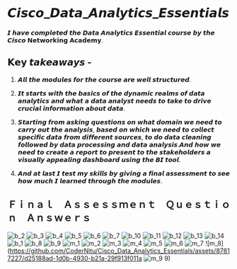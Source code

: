 # 𝘾𝙞𝙨𝙘𝙤_𝘿𝙖𝙩𝙖_𝘼𝙣𝙖𝙡𝙮𝙩𝙞𝙘𝙨_𝙀𝙨𝙨𝙚𝙣𝙩𝙞𝙖𝙡𝙨

𝙄 𝙝𝙖𝙫𝙚 𝙘𝙤𝙢𝙥𝙡𝙚𝙩𝙚𝙙 𝙩𝙝𝙚 𝘿𝙖𝙩𝙖 𝘼𝙣𝙖𝙡𝙮𝙩𝙞𝙘𝙨 𝙀𝙨𝙨𝙚𝙣𝙩𝙞𝙖𝙡 𝙘𝙤𝙪𝙧𝙨𝙚 𝙗𝙮 𝙩𝙝𝙚 𝘾𝙞𝙨𝙘𝙤 𝗡𝗲𝘁𝘄𝗼𝗿𝗸𝗶𝗻𝗴 𝗔𝗰𝗮𝗱𝗲𝗺𝘆.

## 𝗞𝗲𝘆 𝙩𝙖𝙠𝙚𝙖𝙬𝙖𝙮𝙨 -
1) 𝘼𝙡𝙡 𝙩𝙝𝙚 𝙢𝙤𝙙𝙪𝙡𝙚𝙨 𝙛𝙤𝙧 𝙩𝙝𝙚 𝙘𝙤𝙪𝙧𝙨𝙚 𝙖𝙧𝙚 𝙬𝙚𝙡𝙡 𝙨𝙩𝙧𝙪𝙘𝙩𝙪𝙧𝙚𝙙.

2) 𝙄𝙩 𝙨𝙩𝙖𝙧𝙩𝙨 𝙬𝙞𝙩𝙝 𝙩𝙝𝙚 𝙗𝙖𝙨𝙞𝙘𝙨 𝙤𝙛 𝙩𝙝𝙚 𝙙𝙮𝙣𝙖𝙢𝙞𝙘 𝙧𝙚𝙖𝙡𝙢𝙨 𝙤𝙛 𝙙𝙖𝙩𝙖 𝙖𝙣𝙖𝙡𝙮𝙩𝙞𝙘𝙨 𝙖𝙣𝙙 𝙬𝙝𝙖𝙩 𝙖 𝙙𝙖𝙩𝙖 𝙖𝙣𝙖𝙡𝙮𝙨𝙩 𝙣𝙚𝙚𝙙𝙨 𝙩𝙤 𝙩𝙖𝙠𝙚 𝙩𝙤 𝙙𝙧𝙞𝙫𝙚 𝙘𝙧𝙪𝙘𝙞𝙖𝙡 𝙞𝙣𝙛𝙤𝙧𝙢𝙖𝙩𝙞𝙤𝙣 𝙖𝙗𝙤𝙪𝙩 𝙙𝙖𝙩𝙖.

3) 𝙎𝙩𝙖𝙧𝙩𝙞𝙣𝙜 𝙛𝙧𝙤𝙢 𝙖𝙨𝙠𝙞𝙣𝙜 𝙦𝙪𝙚𝙨𝙩𝙞𝙤𝙣𝙨 𝙤𝙣 𝙬𝙝𝙖𝙩 𝙙𝙤𝙢𝙖𝙞𝙣 𝙬𝙚 𝙣𝙚𝙚𝙙 𝙩𝙤 𝙘𝙖𝙧𝙧𝙮 𝙤𝙪𝙩 𝙩𝙝𝙚 𝙖𝙣𝙖𝙡𝙮𝙨𝙞𝙨, 𝙗𝙖𝙨𝙚𝙙 𝙤𝙣 𝙬𝙝𝙞𝙘𝙝 𝙬𝙚 𝙣𝙚𝙚𝙙 𝙩𝙤 𝙘𝙤𝙡𝙡𝙚𝙘𝙩 𝙨𝙥𝙚𝙘𝙞𝙛𝙞𝙘 𝙙𝙖𝙩𝙖 𝙛𝙧𝙤𝙢 𝙙𝙞𝙛𝙛𝙚𝙧𝙚𝙣𝙩 𝙨𝙤𝙪𝙧𝙘𝙚𝙨, 𝙩𝙤 𝙙𝙤 𝙙𝙖𝙩𝙖 𝙘𝙡𝙚𝙖𝙣𝙞𝙣𝙜 𝙛𝙤𝙡𝙡𝙤𝙬𝙚𝙙 𝙗𝙮 𝙙𝙖𝙩𝙖 𝙥𝙧𝙤𝙘𝙚𝙨𝙨𝙞𝙣𝙜 𝙖𝙣𝙙 𝙙𝙖𝙩𝙖 𝙖𝙣𝙖𝙡𝙮𝙨𝙞𝙨.𝘼𝙣𝙙 𝙝𝙤𝙬 𝙬𝙚 𝙣𝙚𝙚𝙙 𝙩𝙤 𝙘𝙧𝙚𝙖𝙩𝙚 𝙖 𝙧𝙚𝙥𝙤𝙧𝙩 𝙩𝙤 𝙥𝙧𝙚𝙨𝙚𝙣𝙩 𝙩𝙤 𝙩𝙝𝙚 𝙨𝙩𝙖𝙠𝙚𝙝𝙤𝙡𝙙𝙚𝙧𝙨 𝙖 𝙫𝙞𝙨𝙪𝙖𝙡𝙡𝙮 𝙖𝙥𝙥𝙚𝙖𝙡𝙞𝙣𝙜 𝙙𝙖𝙨𝙝𝙗𝙤𝙖𝙧𝙙 𝙪𝙨𝙞𝙣𝙜 𝙩𝙝𝙚 𝘽𝙄 𝙩𝙤𝙤𝙡.

4) 𝘼𝙣𝙙 𝙖𝙩 𝙡𝙖𝙨𝙩 𝙄 𝙩𝙚𝙨𝙩 𝙢𝙮 𝙨𝙠𝙞𝙡𝙡𝙨 𝙗𝙮 𝙜𝙞𝙫𝙞𝙣𝙜 𝙖 𝙛𝙞𝙣𝙖𝙡 𝙖𝙨𝙨𝙚𝙨𝙨𝙢𝙚𝙣𝙩 𝙩𝙤 𝙨𝙚𝙚 𝙝𝙤𝙬 𝙢𝙪𝙘𝙝 𝙄 𝙡𝙚𝙖𝙧𝙣𝙚𝙙 𝙩𝙝𝙧𝙤𝙪𝙜𝙝 𝙩𝙝𝙚 𝙢𝙤𝙙𝙪𝙡𝙚𝙨.

## Ｆｉｎａｌ Ａｓｓｅｓｓｍｅｎｔ Ｑｕｅｓｔｉｏｎ Ａｎｓｗｅｒｓ

![b_2](https://github.com/CoderNitu/Cisco_Data_Analytics_Essentials/assets/87817227/c623d90a-f188-4701-bb6c-63b6297d5070)
![b_3](https://github.com/CoderNitu/Cisco_Data_Analytics_Essentials/assets/87817227/038433d0-8aee-4191-8d17-48ed3a3e22d1)
![b_4](https://github.com/CoderNitu/Cisco_Data_Analytics_Essentials/assets/87817227/656c48d9-7824-4944-a194-b87accf40d0d)
![b_5](https://github.com/CoderNitu/Cisco_Data_Analytics_Essentials/assets/87817227/d359a325-3b4d-44f3-8301-5b3e4eb825e1)
![b_6](https://github.com/CoderNitu/Cisco_Data_Analytics_Essentials/assets/87817227/1f496858-ebac-423b-821c-99ec133f1072)
![b_7](https://github.com/CoderNitu/Cisco_Data_Analytics_Essentials/assets/87817227/ce5e1943-8640-44b6-8378-e97f9e8426d8)
![b_10](https://github.com/CoderNitu/Cisco_Data_Analytics_Essentials/assets/87817227/e5c66778-156d-4951-90e3-e16bb60cf3b8)
![b_11](https://github.com/CoderNitu/Cisco_Data_Analytics_Essentials/assets/87817227/fe84f3e5-3eb7-4d24-b9d1-dc38ea6cba44)
![b_12](https://github.com/CoderNitu/Cisco_Data_Analytics_Essentials/assets/87817227/9979647b-b580-4650-a7d3-5800acf22faf)
![b_13](https://github.com/CoderNitu/Cisco_Data_Analytics_Essentials/assets/87817227/66b98b4d-1f71-4876-8d63-b51641f0ff09)
![b_14](https://github.com/CoderNitu/Cisco_Data_Analytics_Essentials/assets/87817227/61e72f3b-5cc9-43af-9b82-9cda324ec6af)
![b_1](https://github.com/CoderNitu/Cisco_Data_Analytics_Essentials/assets/87817227/e383e0fc-1ab0-49ca-a710-93601f0a6485)
![b_8](https://github.com/CoderNitu/Cisco_Data_Analytics_Essentials/assets/87817227/8f4f442b-2a34-48ad-8acb-68db8e481aa3)
![b_9](https://github.com/CoderNitu/Cisco_Data_Analytics_Essentials/assets/87817227/1dff033a-ac65-4a66-a8ef-b4399c20042b)
![m_1](https://github.com/CoderNitu/Cisco_Data_Analytics_Essentials/assets/87817227/a5ca8009-c4bd-4599-80e4-3bfb9d2ea07c)
![m_2](https://github.com/CoderNitu/Cisco_Data_Analytics_Essentials/assets/87817227/91e2982a-d48b-4b19-adda-a307adc85f3f)
![m_3](https://github.com/CoderNitu/Cisco_Data_Analytics_Essentials/assets/87817227/1c2de0ba-3fce-44a5-87c7-247818bcfc9b)
![m_4](https://github.com/CoderNitu/Cisco_Data_Analytics_Essentials/assets/87817227/2f2469ae-5a4c-43c3-9b42-4338c75fe655)
![m_5](https://github.com/CoderNitu/Cisco_Data_Analytics_Essentials/assets/87817227/dafc07e8-78c3-4b6c-860d-41e719c1fc6c)
![m_6](https://github.com/CoderNitu/Cisco_Data_Analytics_Essentials/assets/87817227/6bddfb99-aaaf-4789-90de-fab6d5d5af99)
![m_7](https://github.com/CoderNitu/Cisco_Data_Analytics_Essentials/assets/87817227/945f56a8-82aa-4e21-87ce-f304dd4e2260)
![m_8](https://github.com/CoderNitu/Cisco_Data_Analytics_Essentials/assets/87817227/d25188ad-1d0b-4930-b21a-29f913f011a
![m_9](https://github.com/CoderNitu/Cisco_Data_Analytics_Essentials/assets/87817227/fa47c28b-6e7f-4dd4-83ba-3423cd4385e4)
9)




